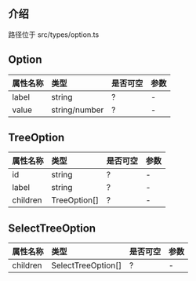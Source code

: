 ## 介绍

路径位于 src/types/option.ts

## Option

| 属性名称 | 类型          | 是否可空 | 参数 |
| :------- | :------------ | :------- | :--- |
| label    | string        | ?        | -    |
| value    | string/number | ?        | -    |

## TreeOption

| 属性名称 | 类型         | 是否可空 | 参数 |
| :------- | :----------- | :------- | :--- |
| id       | string       | ?        | -    |
| label    | string       | ?        | -    |
| children | TreeOption[] | ?        | -    |

## SelectTreeOption

| 属性名称 | 类型               | 是否可空 | 参数 |
| :------- | :----------------- | :------- | :--- |
| children | SelectTreeOption[] | ?        | -    |
